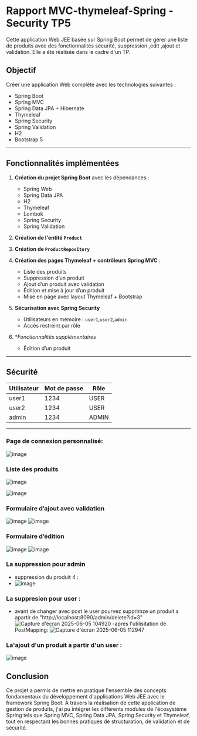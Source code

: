 # Rapport MVC-thymeleaf-Spring -Security TP5

Cette application Web JEE basée sur Spring Boot permet de gérer une liste de produits avec des fonctionnalités  sécurité, suppression ,edit ,ajout  et validation. Elle a été réalisée dans le cadre d'un TP.

##  Objectif

Créer une application Web complète avec les technologies suivantes :

-  Spring Boot
-  Spring MVC
-  Spring Data JPA + Hibernate
- Thymeleaf
- Spring Security
- Spring Validation
- H2
- Bootstrap 5


---

##  Fonctionnalités implémentées

1. **Création du projet Spring Boot** avec les dépendances :
   - Spring Web
   - Spring Data JPA
   - H2 
   - Thymeleaf
   - Lombok
   - Spring Security
   - Spring Validation

2. **Création de l'entité `Product`**
3. **Création de `ProductRepository`**
4. **Création des pages Thymeleaf + contrôleurs Spring MVC** :
   -  Liste des produits
   - Suppression d’un produit
   - Ajout d’un produit avec validation
   - Édition et mise à jour d’un produit
   - Mise en page avec layout Thymeleaf + Bootstrap
7. **Sécurisation avec Spring Security**
   - Utilisateurs en mémoire : `user1`,`user2`,`admin`
   - Accès restreint par rôle
8. **Fonctionnalités supplémentaires*
   -  Édition d’un produit
   

---

##  Sécurité

| Utilisateur | Mot de passe | Rôle     |
|------------|--------------|----------|
| user1      | 1234         | USER     
| user2     | 1234         | USER    |
| admin      | 1234         | ADMIN    |

---


### Page de connexion personnalisé:

![image](https://github.com/user-attachments/assets/3214e41d-5f97-48f5-8d52-2f43fdb02fed)


### Liste des produits
![image](https://github.com/user-attachments/assets/57a34fca-279c-4601-baa0-2babeca5d6d5)

![image](https://github.com/user-attachments/assets/496f0035-b210-4725-b382-049918ce8bc2)


### Formulaire d’ajout avec validation
![image](https://github.com/user-attachments/assets/b0dcd731-b02b-490d-b1bc-8c1159aee57a)
![image](https://github.com/user-attachments/assets/d7d07496-deea-4371-b0ff-3c2f6e1b95c3)


###  Formulaire d’édition
![image](https://github.com/user-attachments/assets/28fd8d47-b5c8-4feb-a1ed-0658ee95f0cb)
![image](https://github.com/user-attachments/assets/87e80cd4-002f-416a-975d-fe6cea44d6db)

###  La suppression pour admin 
- suppression du produit 4 :
- ![image](https://github.com/user-attachments/assets/bceae774-ef79-4618-92e6-e8af4816a8a1)

### La suppresion pour user :
 - avant de changer avec post le user pourvez supprimze un produit a apartir de "http://localhost:8090/admin/delete?id=3"
   ![Capture d'écran 2025-06-05 104920](https://github.com/user-attachments/assets/957051ba-ce3a-40e9-aa35-07697c54cddc)
   -apres l'utilisitation de PostMapping:
   ![Capture d'écran 2025-06-05 112947](https://github.com/user-attachments/assets/dab8d014-eee3-4767-9370-6dd0a5b32e78)

###  La'ajout d'un produit a partir d'un user :
![image](https://github.com/user-attachments/assets/07a51df1-9b34-4c79-8d97-d1d0a324718b)


## Conclusion
Ce projet a permis de mettre en pratique l'ensemble des concepts fondamentaux du développement d'applications Web JEE avec le framework Spring Boot. À travers la réalisation de cette application de gestion de produits,
j'ai pu intégrer les différents modules de l'écosystème Spring tels que Spring MVC, Spring Data JPA, Spring Security et Thymeleaf, tout en respectant les bonnes pratiques de structuration, de validation et de sécurité.


